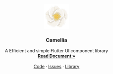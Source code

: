 <!--suppress CheckImageSize -->
<br />

<p align="center">
  <a href="https://github.com/zhaoswen/quantum-engine/">
    <img src="resource/logo.png" alt="Logo" width="80px" height="80px">
  </a>

<h3 align="center">Camellia</h3>
  <p align="center">
    A Efficient and simple Flutter UI component library
    <br />
    <a href="https://pro.zhaosw.site/docs/engine/quick-start"><strong>Read Document »</strong></a>
    <br />
    <br />
    <a href="https://github.com/zhaoswen/camellia">Code</a>
     · 
    <a href="https://github.com/zhaoswen/camellia/issues">Issues</a>
     · 
    <a href="https://pub.dev/packages/camellia">Library</a>
  </p>
